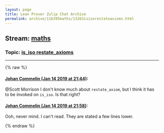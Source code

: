 ```yaml
---
layout: page
title: Lean Prover Zulip Chat Archive 
permalink: archive/116395maths/13263isisorestateaxioms.html
---
```


## Stream: [maths](index.html)
### Topic: [is_iso restate_axioms](13263isisorestateaxioms.html)

---


{% raw %}
#### [ Johan Commelin (Jan 14 2019 at 21:44)](https://leanprover.zulipchat.com/#narrow/stream/116395-maths/topic/is_iso%20restate_axioms/near/155115408):
<p><span class="user-mention" data-user-id="110087">@Scott Morrison</span> I don't know much about <code>restate_axiom</code>, but I think it has to be invoked on <code>is_iso</code>. Is that right?</p>

#### [ Johan Commelin (Jan 14 2019 at 21:58)](https://leanprover.zulipchat.com/#narrow/stream/116395-maths/topic/is_iso%20restate_axioms/near/155117614):
<p>Ooh, never mind. I can't read. They are stated a few lines lower.</p>


{% endraw %}
